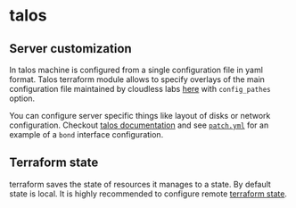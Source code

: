 # talos

## Server customization

In talos machine is configured from a single configuration file in yaml format. Talos terraform module allows to specify overlays of the main configuration file maintained by cloudless labs [here](https://github.com/fluencelabs/spectrum/blob/main/terraform-modules/talos/base_config.yml) with `config_pathes` option.

You can configure server specific things like layout of disks or network configuration. Checkout [talos documentation](https://www.talos.dev/v1.9/reference/configuration/v1alpha1/config/) and see [`patch.yml`](https://github.com/fluencelabs/blob/main/examples/talos/patch.yml) for an example of a `bond` interface configuration.

## Terraform state

terraform saves the state of resources it manages to a state. By default state is local. It is highly recommended to configure remote [terraform state](https://developer.hashicorp.com/terraform/language/backend/s3).
